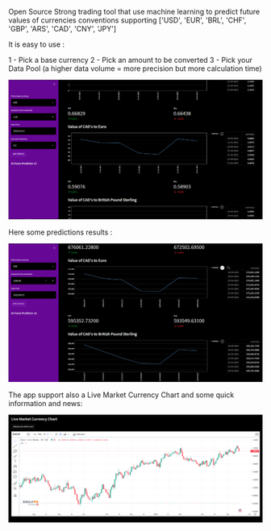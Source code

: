 Open Source Strong trading tool that use machine learning to predict future values of currencies conventions supporting ['USD', 'EUR', 'BRL', 'CHF', 'GBP', 'ARS', 'CAD', 'CNY', 'JPY']

It is easy to use :

1 - Pick a base currency
2 - Pick an amount to be converted
3 - Pick your Data Pool (a higher data volume = more precision but more calculation time)

<img src="./screenpic.png" />

Here some predictions results : 

<img src="./screenpic1.png" />

The app support also a Live Market Currency Chart and some quick information and news:

<img src="./screenpic2.png" />




